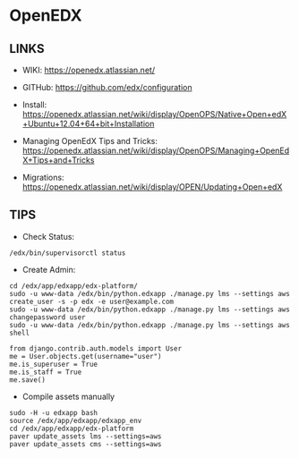 OpenEDX
=======

LINKS
-------

* WIKI: https://openedx.atlassian.net/
* GITHub: https://github.com/edx/configuration

* Install: https://openedx.atlassian.net/wiki/display/OpenOPS/Native+Open+edX+Ubuntu+12.04+64+bit+Installation
* Managing OpenEdX Tips and Tricks: https://openedx.atlassian.net/wiki/display/OpenOPS/Managing+OpenEdX+Tips+and+Tricks
* Migrations: https://openedx.atlassian.net/wiki/display/OPEN/Updating+Open+edX

TIPS
----

* Check Status:
```
/edx/bin/supervisorctl status
```

* Create Admin:
```
cd /edx/app/edxapp/edx-platform/
sudo -u www-data /edx/bin/python.edxapp ./manage.py lms --settings aws create_user -s -p edx -e user@example.com
sudo -u www-data /edx/bin/python.edxapp ./manage.py lms --settings aws changepassword user
sudo -u www-data /edx/bin/python.edxapp ./manage.py lms --settings aws shell

from django.contrib.auth.models import User
me = User.objects.get(username="user")
me.is_superuser = True
me.is_staff = True
me.save()
```

* Compile assets manually
```
sudo -H -u edxapp bash
source /edx/app/edxapp/edxapp_env
cd /edx/app/edxapp/edx-platform
paver update_assets lms --settings=aws
paver update_assets cms --settings=aws
```